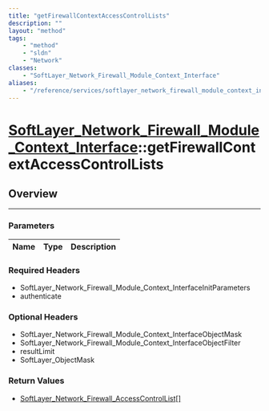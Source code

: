 ```yaml
---
title: "getFirewallContextAccessControlLists"
description: ""
layout: "method"
tags:
    - "method"
    - "sldn"
    - "Network"
classes:
    - "SoftLayer_Network_Firewall_Module_Context_Interface"
aliases:
    - "/reference/services/softlayer_network_firewall_module_context_interface/getFirewallContextAccessControlLists"
---
```

# [SoftLayer_Network_Firewall_Module_Context_Interface](/reference/services/SoftLayer_Network_Firewall_Module_Context_Interface)::getFirewallContextAccessControlLists





## Overview 


-----

### Parameters 
|Name | Type | Description |
| --- | --- | --- |


### Required Headers
* SoftLayer_Network_Firewall_Module_Context_InterfaceInitParameters
* authenticate


### Optional Headers
* SoftLayer_Network_Firewall_Module_Context_InterfaceObjectMask
* SoftLayer_Network_Firewall_Module_Context_InterfaceObjectFilter
* resultLimit
* SoftLayer_ObjectMask

### Return Values
* <a href='/reference/datatypes/SoftLayer_Network_Firewall_AccessControlList'>SoftLayer_Network_Firewall_AccessControlList[] </a>




